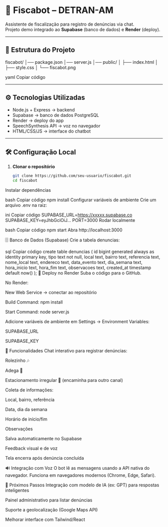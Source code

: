 # 🚦 Fiscabot – DETRAN-AM

Assistente de fiscalização para registro de denúncias via chat.  
Projeto demo integrado ao **Supabase** (banco de dados) e **Render** (deploy).

---

## 📁 Estrutura do Projeto

fiscabot/
│── package.json
│── server.js
│── public/
│ ├── index.html
│ ├── style.css
│ └── fiscabot.png

yaml
Copiar código

---

## ⚙️ Tecnologias Utilizadas

- Node.js + Express → backend
- Supabase → banco de dados PostgreSQL
- Render → deploy do app
- SpeechSynthesis API → voz no navegador
- HTML/CSS/JS → interface do chatbot

---

## 🛠️ Configuração Local

1. **Clonar o repositório**  
   ```bash
   git clone https://github.com/seu-usuario/fiscabot.git
   cd fiscabot
Instalar dependências

bash
Copiar código
npm install
Configurar variáveis de ambiente
Crie um arquivo .env na raiz:

ini
Copiar código
SUPABASE_URL=https://xxxxx.supabase.co
SUPABASE_KEY=eyJhbGciOiJ...
PORT=3000
Rodar localmente

bash
Copiar código
npm start
Abra http://localhost:3000

🗄️ Banco de Dados (Supabase)
Crie a tabela denuncias:

sql
Copiar código
create table denuncias (
  id bigint generated always as identity primary key,
  tipo text not null,
  local text,
  bairro text,
  referencia text,
  nome_local text,
  endereco text,
  data_evento text,
  dia_semana text,
  hora_inicio text,
  hora_fim text,
  observacoes text,
  created_at timestamp default now()
);
🚀 Deploy no Render
Suba o código para o GitHub.

No Render:

New Web Service → conectar ao repositório

Build Command: npm install

Start Command: node server.js

Adicione variáveis de ambiente em Settings → Environment Variables:

SUPABASE_URL

SUPABASE_KEY

🤖 Funcionalidades
Chat interativo para registrar denúncias:

Rolezinho 🎶

Adega 🍻

Estacionamento irregular 🚗 (encaminha para outro canal)

Coleta de informações:

Local, bairro, referência

Data, dia da semana

Horário de início/fim

Observações

Salva automaticamente no Supabase

Feedback visual e de voz

Tela encerra após denúncia concluída

🔊 Integração com Voz
O bot lê as mensagens usando a API nativa do navegador.
Funciona em navegadores modernos (Chrome, Edge, Safari).

📌 Próximos Passos
 Integração com modelo de IA (ex: GPT) para respostas inteligentes

 Painel administrativo para listar denúncias

 Suporte a geolocalização (Google Maps API)

 Melhorar interface com Tailwind/React

